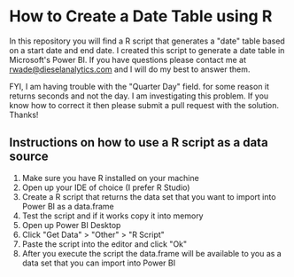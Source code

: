 # How to Create a Date Table using R

In this repository you will find a R script that generates a "date" table based on a start date and end date. I created this script to generate a date table in Microsoft's Power BI. If you have questions please contact me at rwade@dieselanalytics.com and I will do my best to answer them.

FYI, I am having trouble with the "Quarter Day" field. for some reason it returns seconds and not the day. I am investigating this problem. If you know how to correct it then please submit a pull request with the solution. Thanks!

## Instructions on how to use a R script as a data source
1. Make sure you have R installed on your machine
2. Open up your IDE of choice (I prefer R Studio)
2. Create a R script that returns the data set that you want to import into Power BI as a data.frame
2. Test the script and if it works copy it into memory
3. Open up Power BI Desktop
4. Click "Get Data" > "Other" > "R Script"
5. Paste the script into the editor and click "Ok"
6. After you execute the script the data.frame will be available to you as a data set that you can import into Power BI
